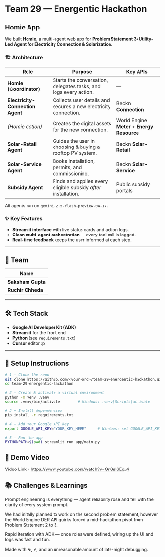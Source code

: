 # Team 29 — Energentic Hackathon

## Homie App

We built **Homie**, a multi-agent web app for **Problem Statement 3: Utility-Led Agent for Electricity Connection & Solarization**.

### 🏗️ Architecture

| Role | Purpose | Key APIs |
|------|---------|----------|
| **Homie (Coordinator)** | Starts the conversation, delegates tasks, and logs every action. | — |
| **Electricity-Connection Agent** | Collects user details and secures a new electricity connection. | Beckn **Connection** |
| *(Homie action)* | Creates the digital assets for the new connection. | World Engine **Meter** + **Energy Resource** |
| **Solar-Retail Agent** | Guides the user in choosing & buying a rooftop PV system. | Beckn **Solar-Retail** |
| **Solar-Service Agent** | Books installation, permits, and commissioning. | Beckn **Solar-Service** |
| **Subsidy Agent** | Finds and applies every eligible subsidy *after* installation. | Public subsidy portals |

All agents run on `gemini-2.5-flash-preview-04-17`.

### ✨ Key Features

- **Streamlit interface** with live status cards and action logs.
- **Clean multi-agent orchestration** — every tool call is logged.
- **Real-time feedback** keeps the user informed at each step.

---

## 👥 Team

| Name |
|------|
| **Saksham Gupta** |
| **Ruchir Chheda** |

---

## 🛠️ Tech Stack

- **Google AI Developer Kit (ADK)**
- **Streamlit** for the front end
- **Python** (see `requirements.txt`)
- **Cursor** editor :p

---

## 🚀 Setup Instructions

```bash
# 1 — Clone the repo
git clone https://github.com/<your-org>/team-29-energentic-hackathon.git
cd team-29-energentic-hackathon

# 2 — Create & activate a virtual environment
python -m venv .venv
source .venv/bin/activate        # Windows: .venv\Scripts\activate

# 3 — Install dependencies
pip install -r requirements.txt

# 4 — Add your Google API key
export GOOGLE_API_KEY="YOUR_KEY_HERE"     # Windows: set GOOGLE_API_KEY=YOUR_KEY_HERE

# 5 — Run the app
PYTHONPATH=$(pwd) streamlit run app/main.py
```
## 🎥 Demo Video
Video Link - https://www.youtube.com/watch?v=Gri8al6Eq_4
## 📚 Challenges & Learnings
Prompt engineering is everything — agent reliability rose and fell with the clarity of every system prompt.

We had initally planned to work on the second problem statement, however the World Engine DER API quirks forced a mid-hackathon pivot from Problem Statement 2 to 3.

Rapid iteration with ADK — once roles were defined, wiring up the UI and logs was fast and fun.

Made with ☕, ⚡, and an unreasonable amount of late-night debugging.
